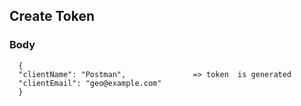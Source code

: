 
## Create Token

### Body

      {
      "clientName": "Postman",               => token  is generated
      "clientEmail": "geo@example.com"   
      }

